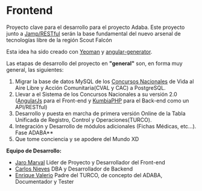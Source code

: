 Frontend
==

Proyecto clave para el desarrollo para el proyecto Adaba. Este proyecto junto a [Jamp/RESTful]() serán la base fundamental del nuevo arsenal de tecnologías libre de la región Scout Falcón

Esta idea ha sido creado con [Yeoman](http://yeoman.io/) y [angular-generator](https://github.com/yeoman/generator-angular).

Las etapas de desarrollo del proyecto en **"general"** son, en forma muy general, las siguientes:

1. Migrar la base de datos MySQL de los [Concursos Nacionales](https://github.com/scoutsfalcon/concursos) de Vida al Aire Libre y Acción Comunitaria(CVAL y CAC) a PostgreSQL.
2. Llevar a el Sistema de los Concursos Nacionales a su versión 2.0 ([AngularJs](https://angularjs.org/) para el Front-end y [KumbiaPHP](http://www.kumbiaphp.com/) para el Back-end como un API/RESTful)
3. Desarrollo y puesta en marcha de primera versión Online de la Tabla Unificada de Registro, Control y Operaciones(TURCO).
4. Integración y Desarrollo de módulos adicionales (Fichas Médicas, etc...). Fase ADABA**
5. Que tome conciencia y se apodere del Mundo XD

**Equipo de Desarrollo:**

- [Jaro Marval](https://github.com/Jamp) Lider de Proyecto y Desarrollador del Front-end
- [Carlos Nieves](https://github.com/cmnievesr) DBA y Desarrollador de Backend
- [Enrique Valerio](https://github.com/caballero73) Padre del TURCO, de concepto del ADABA, Documentador y Tester
